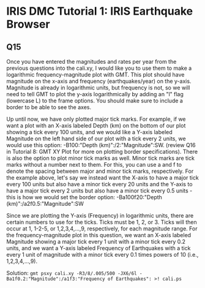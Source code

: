 # IRIS DMC Tutorial 1: IRIS Earthquake Browser

## Q15
Once you have entered the magnitudes and rates per year from the previous questions into the cali.xy, I would like you to use them to make a logarithmic frequency-magnitude plot with GMT. This plot should have magnitude on the x-axis and frequency (earthquakes/year) on the y-axis. Magnitude is already in logarithmic units, but frequency is not, so we will need to tell GMT to plot the y-axis logarithmically by adding an "l" flag (lowercase L) to the frame options. You should make sure to include a border to be able to see the axes. 

Up until now, we have only plotted major tick marks. For example, if we want a plot with an X-axis labeled Depth (km) on the bottom of our plot showing a tick every 100 units, and we would like a Y-axis labeled Magnitude on the left hand side of our plot with a tick every 2 units, we would use this option: -B100:"Depth (km)":/2:"Magnitude":SW. (review Q16 in Tutorial 8: GMT XY Plot for more on plotting border specifications). There is also the option to plot minor tick marks as well. Minor tick marks are tick marks without a number next to them. For this, you can use a and f to denote the spacing between major and minor tick marks, respectively. For the example above, let's say we instead want the X-axis to have a major tick every 100 units but also have a minor tick every 20 units and the Y-axis to have a major tick every 2 units but also have a minor tick every 0.5 units  - this is how we would set the border option: -Ba100f20:"Depth (km)":/a2f0.5:"Magnitude":SW

Since we are plotting the Y-axis (Frequency) in logarithmic units, there are certain numbers to use for the ticks. Ticks must be 1, 2, or 3. Ticks will then occur at 1, 1-2-5, or 1,2,3,4,…,9, respectively, for each magnitude range. For the frequency-magnitude plot in this question, we want an X-axis labeled Magnitude showing a major tick every 1 unit with a minor tick every 0.2 units, and we want  a Y-axis labeled Frequency of Earthquakes with a tick every 1 unit of magnitude with a minor tick every 0.1 times powers of 10 (i.e., 1,2,3,4,…,9).

Solution: `gmt psxy cali.xy -R3/8/.005/500 -JX6/6l -Ba1f0.2:"Magnitude":/a1f3:"Frequency of Earthquakes": >! cali.ps`
